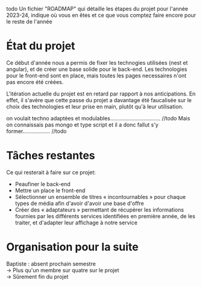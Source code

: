 todo Un fichier "ROADMAP" qui détaille les étapes du projet pour l'année 2023-24, indique où vous en êtes et ce que vous comptez faire encore pour le reste de l'année

# État du projet

Ce début d'année nous a permis de fixer les technogies utilisées (nest et angular), et de créer une base solide pour le back-end. Les technologies pour le front-end sont en place, mais toutes les pages necessaires n'ont pas encore été créées.


L'itération actuelle du projet est en retard par rapport à nos anticipations. En effet, il s'avère que cette passe du projet a davantage été faucalisée sur le choix des technologies et leur prise en main, plutôt qu'à leur utilisation.

on voulait techno adaptées et modulables................................. //todo
Mais on connaissais pas mongo et type script et il a donc fallut s'y former.................. //todo

# Tâches restantes

Ce qui resterait à faire sur ce projet:
- Peaufiner le back-end
- Mettre un place le front-end
- Sélectionner un ensemble de titres « incontournables » pour chaque types de média afin d'avoir d'avoir une base d'offre
- Créer des « adaptateurs » permettant de récupèrer les informations fournies par les différents services identifiées en première année, de les traiter, et d'adapter leur affichage à notre service

# Organisation pour la suite
Baptiste : absent prochain semestre
<br>-> Plus qu'un membre sur quatre sur le projet
<br>-> Sûrement fin du projet